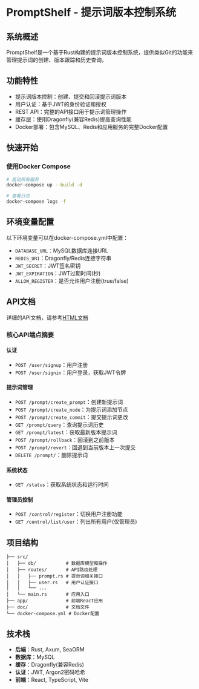 # PromptShelf - 提示词版本控制系统

## 系统概述
PromptShelf是一个基于Rust构建的提示词版本控制系统，提供类似Git的功能来管理提示词的创建、版本跟踪和历史查询。

## 功能特性
- 提示词版本控制：创建、提交和回滚提示词版本
- 用户认证：基于JWT的身份验证和授权
- REST API：完整的API接口用于提示词管理操作
- 缓存层：使用Dragonfly(兼容Redis)提高查询性能
- Docker部署：包含MySQL、Redis和应用服务的完整Docker配置

## 快速开始

### 使用Docker Compose
```bash
# 启动所有服务
docker-compose up --build -d

# 查看日志
docker-compose logs -f
```

## 环境变量配置
以下环境变量可以在docker-compose.yml中配置：
- `DATABASE_URL`：MySQL数据库连接URL
- `REDIS_URI`：Dragonfly/Redis连接字符串
- `JWT_SECRET`：JWT签名密钥
- `JWT_EXPIRATION`：JWT过期时间(秒)
- `ALLOW_REGISTER`：是否允许用户注册(true/false)

## API文档
详细的API文档，请参考[HTML文档](./doc/PromptShelf.html)

### 核心API端点摘要

#### 认证
- `POST /user/signup`：用户注册
- `POST /user/signin`：用户登录，获取JWT令牌

#### 提示词管理
- `POST /prompt/create_prompt`：创建新提示词
- `POST /prompt/create_node`：为提示词添加节点
- `POST /prompt/create_commit`：提交提示词更改
- `GET /prompt/query`：查询提示词历史
- `GET /prompt/latest`：获取最新版本提示词
- `POST /prompt/rollback`：回滚到之前版本
- `POST /prompt/revert`：回退到当前版本上一次提交
- `DELETE /prompt/`：删除提示词

#### 系统状态
- `GET /status`：获取系统状态和运行时间

#### 管理员控制
- `POST /control/register`：切换用户注册功能
- `GET /control/list/user`：列出所有用户(仅管理员)

## 项目结构
```
├── src/
│   ├── db/           # 数据库模型和操作
│   ├── routes/       # API路由处理
│   │   ├── prompt.rs # 提示词相关接口
│   │   ├── user.rs   # 用户认证接口
│   │   └── ...
│   └── main.rs       # 应用入口
├── app/              # 前端React应用
├── doc/              # 文档文件
└── docker-compose.yml # Docker配置
```

## 技术栈
- **后端**：Rust, Axum, SeaORM
- **数据库**：MySQL
- **缓存**：Dragonfly(兼容Redis)
- **认证**：JWT, Argon2密码哈希
- **前端**：React, TypeScript, Vite